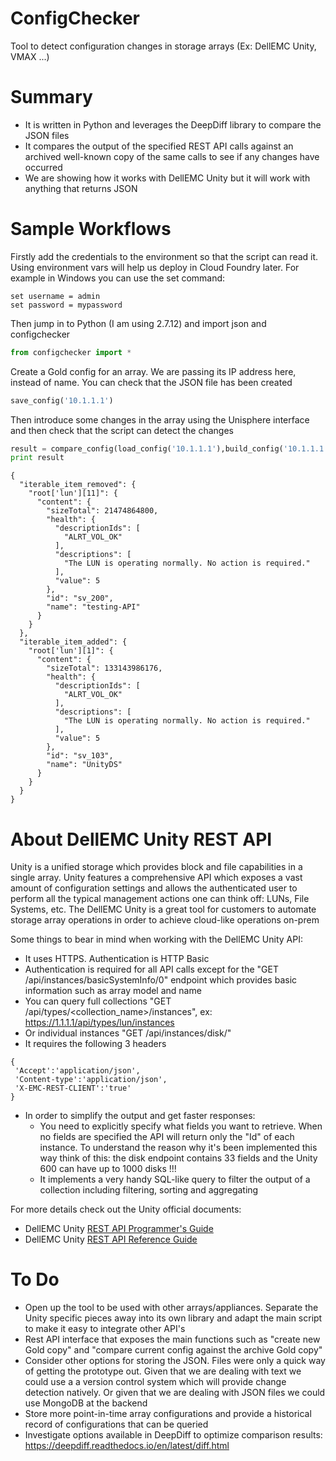 # ConfigChecker
Tool to detect configuration changes in storage arrays (Ex: DellEMC Unity, VMAX ...)

# Summary
- It is written in Python and leverages the DeepDiff library to compare the JSON files
- It compares the output of the specified REST API calls against an archived well-known copy of the same calls to see if any changes have occurred
- We are showing how it works with DellEMC Unity but it will work with anything that returns JSON

# Sample Workflows
Firstly add the credentials to the environment so that the script can read it. Using environment vars will help us deploy in Cloud Foundry later. For example in Windows you can use the set command:

```
set username = admin
set password = mypassword
```
Then jump in to Python (I am using 2.7.12) and import json and configchecker

```python
from configchecker import *
```
Create a Gold config for an array. We are passing its IP address here, instead of name. You can check that the JSON file has been created
```python
save_config('10.1.1.1')
```
Then introduce some changes in the array using the Unisphere interface and then check that the script can detect the changes
```python
result = compare_config(load_config('10.1.1.1'),build_config('10.1.1.1', 'unity'))
print result
```
```
{
  "iterable_item_removed": {
    "root['lun'][11]": {
      "content": {
        "sizeTotal": 21474864800,
        "health": {
          "descriptionIds": [
            "ALRT_VOL_OK"
          ],
          "descriptions": [
            "The LUN is operating normally. No action is required."
          ],
          "value": 5
        },
        "id": "sv_200",
        "name": "testing-API"
      }
    }
  },
  "iterable_item_added": {
    "root['lun'][1]": {
      "content": {
        "sizeTotal": 133143986176,
        "health": {
          "descriptionIds": [
            "ALRT_VOL_OK"
          ],
          "descriptions": [
            "The LUN is operating normally. No action is required."
          ],
          "value": 5
        },
        "id": "sv_103",
        "name": "UnityDS"
      }
    }
  }
}
```

# About DellEMC Unity REST API
Unity is a unified storage which provides block and file capabilities in a single array. Unity features a comprehensive API which exposes a vast amount of configuration settings and allows the authenticated user to perform all the typical management actions one can think off: LUNs, File Systems, etc. The DellEMC Unity is a great tool for customers to automate storage array operations in order to achieve cloud-like operations on-prem

Some things to bear in mind when working with the DellEMC Unity API:
 - It uses HTTPS. Authentication is HTTP Basic
 - Authentication is required for all API calls except for the "GET /api/instances/basicSystemInfo/0" endpoint which provides basic information such as array model and name
 - You can query full collections "GET /api/types/<collection_name>/instances", ex: https://1.1.1.1/api/types/lun/instances
 - Or individual instances "GET /api/instances/disk/<id>"
 - It requires the following 3 headers
 ```
 {
  'Accept':'application/json',
  'Content-type':'application/json',
  'X-EMC-REST-CLIENT':'true'
 }
 ```
 - In order to simplify the output and get faster responses:
   - You need to explicitly specify what fields you want to retrieve. When no fields are specified the API will return only the "Id" of each instance. To understand the reason why it's been implemented this way think of this: the disk endpoint contains 33 fields and the Unity 600 can have up to 1000 disks !!!
   - It implements a very handy SQL-like query to filter the output of a collection including filtering, sorting and aggregating

For more details check out the Unity official documents:
 - DellEMC Unity [REST API Programmer's Guide](https://www.emc.com/collateral/TechnicalDocument/docu69331.pdf)
 - DellEMC Unity [REST API Reference Guide](https://uk.emc.com/collateral/TechnicalDocument/docu91031.pdf)

# To Do
 - Open up the tool to be used with other arrays/appliances. Separate the Unity specific pieces away into its own library and adapt the main script to make it easy to integrate other API's
 - Rest API interface that exposes the main functions such as "create new Gold copy" and "compare current config against the archive Gold copy"
 - Consider other options for storing the JSON. Files were only a quick way of getting the prototype out. Given that we are dealing with text we could use a a version control system which will provide change detection natively. Or given that we are dealing with JSON files we could use MongoDB at the backend
 - Store more point-in-time array configurations and provide a historical record of configurations that can be queried
 - Investigate options available in DeepDiff to optimize comparison results: https://deepdiff.readthedocs.io/en/latest/diff.html

